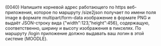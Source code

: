 (0040) Напишите корневой адрес работающего по https веб-приложения, которое по маршруту /size2json получает по имени поля image в формате multipart/form-data изображение в формате PNG и выдаёт JSON-строку вида {"width":123,"height":456}, содержащую, соответственно, ширину и высоту изображения в пикселях. По маршруту /login приложение должно выдавать ваш логин в этой системе (MOODLE).
